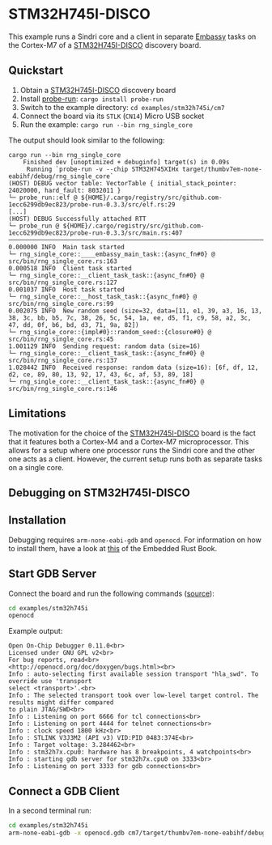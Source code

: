 # STM32H745I-DISCO

This example runs a Sindri core and a client in separate
[Embassy](https://embassy.dev/)
tasks on the Cortex-M7 of a
[STM32H745I-DISCO](https://www.st.com/en/evaluation-tools/stm32h745i-disco.html)
discovery board.

## Quickstart

1. Obtain a
[STM32H745I-DISCO](https://www.st.com/en/evaluation-tools/stm32h745i-disco.html)
discovery board
2. Install
[probe-run](https://crates.io/crates/probe-run):
`cargo install probe-run`
3. Switch to the example directory: `cd examples/stm32h745i/cm7`
4. Connect the board via its `STLK` (`CN14`) Micro USB socket
5. Run the example: `cargo run --bin rng_single_core`

The output should look similar to the following:

```output
cargo run --bin rng_single_core
    Finished dev [unoptimized + debuginfo] target(s) in 0.09s
     Running `probe-run -v --chip STM32H745XIHx target/thumbv7em-none-eabihf/debug/rng_single_core`
(HOST) DEBUG vector table: VectorTable { initial_stack_pointer: 24020000, hard_fault: 8032011 }
└─ probe_run::elf @ ${HOME}/.cargo/registry/src/github.com-1ecc6299db9ec823/probe-run-0.3.3/src/elf.rs:29
[...]
(HOST) DEBUG Successfully attached RTT
└─ probe_run @ ${HOME}/.cargo/registry/src/github.com-1ecc6299db9ec823/probe-run-0.3.3/src/main.rs:407
────────────────────────────────────────────────────────────────────────────────
0.000000 INFO  Main task started
└─ rng_single_core::____embassy_main_task::{async_fn#0} @ src/bin/rng_single_core.rs:163
0.000518 INFO  Client task started
└─ rng_single_core::__client_task_task::{async_fn#0} @ src/bin/rng_single_core.rs:127
0.001037 INFO  Host task started
└─ rng_single_core::__host_task_task::{async_fn#0} @ src/bin/rng_single_core.rs:99
0.002075 INFO  New random seed (size=32, data=[11, e1, 39, a3, 16, 13, 38, 3c, bb, b5, 7c, 38, 26, 5c, 54, 1a, ee, d5, f1, c9, 58, a2, 3c, 47, dd, 0f, b6, bd, d3, 71, 9a, 82])
└─ rng_single_core::{impl#0}::random_seed::{closure#0} @ src/bin/rng_single_core.rs:45
1.001129 INFO  Sending request: random data (size=16)
└─ rng_single_core::__client_task_task::{async_fn#0} @ src/bin/rng_single_core.rs:137
1.028442 INFO  Received response: random data (size=16): [6f, df, 12, d2, ce, 89, 80, 13, 92, 17, 43, 6c, af, 53, 89, 18]
└─ rng_single_core::__client_task_task::{async_fn#0} @ src/bin/rng_single_core.rs:146
```

## Limitations

The motivation for the choice of the
[STM32H745I-DISCO](https://www.st.com/en/evaluation-tools/stm32h745i-disco.html)
board is the fact that it features both a Cortex-M4 and a Cortex-M7 microprocessor.
This allows for a setup where one processor runs the Sindri core and the other one acts as a client.
However, the current setup runs both as separate tasks on a single core.

## Debugging on STM32H745I-DISCO

## Installation

Debugging requires `arm-none-eabi-gdb` and `openocd`.
For information on how to install them, have a look at
[this](https://docs.rust-embedded.org/book/intro/install/linux.html#packages)
of the Embedded Rust Book.

## Start GDB Server

Connect the board and run the following commands
([source](https://docs.rust-embedded.org/book/start/hardware.html#debugging)):

```sh
cd examples/stm32h745i
openocd
```

Example output:

```output
Open On-Chip Debugger 0.11.0<br>
Licensed under GNU GPL v2<br>
For bug reports, read<br>
<http://openocd.org/doc/doxygen/bugs.html><br>
Info : auto-selecting first available session transport "hla_swd". To override use 'transport
select <transport>'.<br>
Info : The selected transport took over low-level target control. The results might differ compared
to plain JTAG/SWD<br>
Info : Listening on port 6666 for tcl connections<br>
Info : Listening on port 4444 for telnet connections<br>
Info : clock speed 1800 kHz<br>
Info : STLINK V3J3M2 (API v3) VID:PID 0483:374E<br>
Info : Target voltage: 3.284462<br>
Info : stm32h7x.cpu0: hardware has 8 breakpoints, 4 watchpoints<br>
Info : starting gdb server for stm32h7x.cpu0 on 3333<br>
Info : Listening on port 3333 for gdb connections<br>
```

## Connect a GDB Client

In a second terminal run:

```sh
cd examples/stm32h745i
arm-none-eabi-gdb -x openocd.gdb cm7/target/thumbv7em-none-eabihf/debug/rng_single_core [--tui]
```
